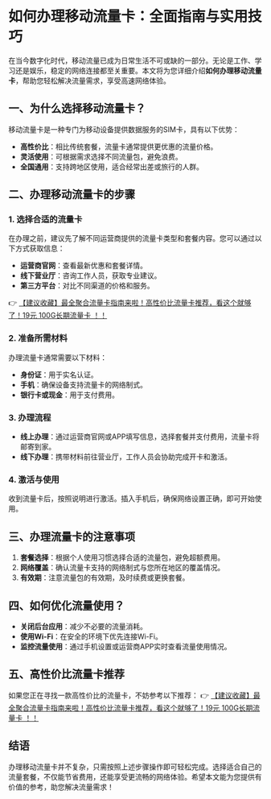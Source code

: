 # 如何办理移动流量卡：全面指南与实用技巧

在当今数字化时代，移动流量已成为日常生活不可或缺的一部分。无论是工作、学习还是娱乐，稳定的网络连接都至关重要。本文将为您详细介绍**如何办理移动流量卡**，帮助您轻松解决流量需求，享受高速网络体验。

## 一、为什么选择移动流量卡？

移动流量卡是一种专门为移动设备提供数据服务的SIM卡，具有以下优势：
- **高性价比**：相比传统套餐，流量卡通常提供更优惠的流量价格。
- **灵活使用**：可根据需求选择不同流量包，避免浪费。
- **全国通用**：支持跨地区使用，适合经常出差或旅行的人群。

## 二、办理移动流量卡的步骤

### 1. 选择合适的流量卡
在办理之前，建议先了解不同运营商提供的流量卡类型和套餐内容。您可以通过以下方式获取信息：
- **运营商官网**：查看最新优惠和套餐详情。
- **线下营业厅**：咨询工作人员，获取专业建议。
- **第三方平台**：对比不同渠道的价格和服务。

👉 [【建议收藏】最全聚合流量卡指南来啦！高性价比流量卡推荐，看这个就够了！19元 100G长期流量卡 ！！](https://bit.ly/Liuliangka)

### 2. 准备所需材料
办理流量卡通常需要以下材料：
- **身份证**：用于实名认证。
- **手机**：确保设备支持流量卡的网络制式。
- **银行卡或现金**：用于支付费用。

### 3. 办理流程
- **线上办理**：通过运营商官网或APP填写信息，选择套餐并支付费用，流量卡将邮寄到家。
- **线下办理**：携带材料前往营业厅，工作人员会协助完成开卡和激活。

### 4. 激活与使用
收到流量卡后，按照说明进行激活。插入手机后，确保网络设置正确，即可开始使用。

## 三、办理流量卡的注意事项

1. **套餐选择**：根据个人使用习惯选择合适的流量包，避免超额费用。
2. **网络覆盖**：确认流量卡支持的网络制式与您所在地区的覆盖情况。
3. **有效期**：注意流量包的有效期，及时续费或更换套餐。

## 四、如何优化流量使用？

- **关闭后台应用**：减少不必要的流量消耗。
- **使用Wi-Fi**：在安全的环境下优先连接Wi-Fi。
- **监控流量使用**：通过手机设置或运营商APP实时查看流量使用情况。

## 五、高性价比流量卡推荐

如果您正在寻找一款高性价比的流量卡，不妨参考以下推荐：
👉 [【建议收藏】最全聚合流量卡指南来啦！高性价比流量卡推荐，看这个就够了！19元 100G长期流量卡 ！！](https://bit.ly/Liuliangka)

## 结语

办理移动流量卡并不复杂，只需按照上述步骤操作即可轻松完成。选择适合自己的流量套餐，不仅能节省费用，还能享受更流畅的网络体验。希望本文能为您提供有价值的参考，助您解决流量需求！